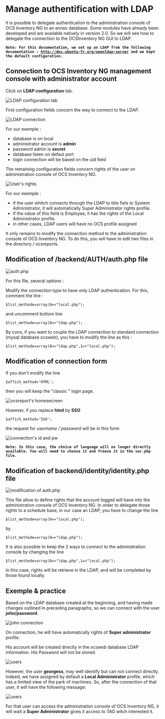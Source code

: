 # Manage authentification with LDAP

It is possible to delegate authentication to the administration console of OCS Inventory NG to an annex
database. Some modules have already been developed and are available natively in version 2.0. So we will
see how to delegate the connection to the OCSInventory NG GUI to LDAP.

**`Note: For this documentation, we set up an LDAP from the following documentation :
`[`http://doc.ubuntu-fr.org/openldap-server`](http://doc.ubuntu-fr.org/openldap-server)`
and we kept the default configuration.`**

## Connection to OCS Inventory NG management console with administrator account

Click on **LDAP configuration** tab.

![LDAP configuration tab](../../img/server/reports/ldap_1.png)

First configuration fields concern the way to connect to the LDAP.

![LDAP connection](../../img/server/reports/ldap_2.png)

For our exemple :

* database is on local
* administrator account is **admin**
* password admin is **secret**
* database listen on defaut port
* login connection will be based on the uid field

The remaining configuration fields concern rights of the user on administration console of OCS Inventory NG.

![User's rights](../../img/server/reports/ldap_3.png)

For our exemple :

* if the user whitch connects through the LDAP to title fiels to System Administrator,
it will automatically Super Administrator rights profile.
* if the value of this field is Employee, it has the rights of the Local Administrator profile.
* in other cases, LDAP users will have no OCS profile assigned

It only remains to modify the connection method to the administration console of OCS Inventory NG.
To do this, you will have to edit two files in the directory / ocsreports.

## Modification of /backend/AUTH/auth.php file

![auth.php](../../img/server/reports/ldap_4.jpg)

For this file, several options :

Modify the connection type to have only LDAP authentication. For this, comment the line :

    $list_methode=array(0=>"local.php");

and uncomment bottom line

    $list_methode=array(0=>"ldap.php");

By cons, if you want to couple the LDAP connection to standard connection (mysql database ocsweb),
you have to modify the line as this :

    $list_methode=array(0=>"ldap.php",1=>"local.php");

## Modification of connection form

If you don't modify the line

    $affich_method='HTML';

then you will keep the "classic " login page.

![ocsreport's homesecreen](../../img/server/reports/ldap_5.png)

However, if you replace **html** by **SSO**

    $affich_method='SSO';

the request for _username / password_ will be in this form

![connection's id and pw](../../img/server/reports/ldap_6.jpg)

**`Note: In this case, the choice of language will no longer directly available.
You will need to choose it and freeze it in the var.php file.`**

## Modification of backend/identity/identity.php file

![modification of auth.php](../../img/server/reports/ldap_7.jpg)

This file allow to define rights that the account logged will have into the administration console of
OCS Inventory NG. In order to delegate those rights to a schedule base, in our case an LDAP,
you have to change the line

    $list_methode=array(0=>"local.php");

by

    $list_methode=array(0=>"ldap.php");

It is also possible to keep the 2 ways to connect to the administration console by changing the line

    $list_methode=array(0=>"ldap.php",1=>"local.php");

In this case, rights will be retrieve in the LDAP, and will be completed by those found locally.

## Exemple & practice

Based on the LDAP database created at the beginning, and having made changes outlined in
preceding paragraphs, so we can connect with the user **john/password**.

![john connection](../../img/server/reports/ldap_8.png)

On connection, he will have automatically rights of **Super administrator** profile.

His account will be created directly in the _ocsweb_ database LDAP information. His Password will
not be stored.

![users](../../img/server/reports/ldap_9.png)

However, the user **georgess**, may well identify but can not connect directly. Indeed, we have assigned by
default a **Local Administrator** profile, which has a limited view of the park of machines.
So, after the connection of that user, it will have the following message:

![users](../../img/server/reports/ldap_9.png)

For that user can access the administration console of OCS Inventory NG, it will wait a
**Super Administrator** gives it access to TAG witch interested it.
